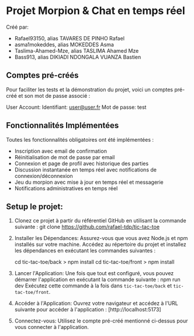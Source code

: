 
# Projet Morpion & Chat en temps réel

Créé par:
- Rafael93150, alias TAVARES DE PINHO Rafael
- asma1mokeddes, alias MOKEDDES Asma
- Taslima-Ahamed-Mze, alias TASLIMA Ahamed Mze
- Bass913, alias DIKIADI NDONGALA VUANZA Bastien

## Comptes pré-créés
Pour faciliter les tests et la démonstration du projet, voici un comptes pré-créé et son mot de passe associé :

User Account:
Identifiant: user@user.fr
Mot de passe: test

## Fonctionnalités Implémentées

Toutes les fonctionnalités obligatoires ont été implémentées :
- Inscription avec email de confirmation
- Réinitialisation de mot de passe par email
- Connexion et page de profil avec historique des parties
- Discussion instantanée en temps réel avec notifications de connexion/déconnexion
- Jeu du morpion avec mise à jour en temps réel et messagerie
- Notifications administratives en temps réel

## Setup le projet:

1. Clonez ce projet à partir du référentiel GitHub en utilisant la commande suivante :
   git clone https://github.com/rafael-tdp/tic-tac-toe

2. Installer les Dépendances:
   Assurez-vous que vous avez Node.js et npm installés sur votre machine.
   Accédez au répertoire du projet et installez les dépendances en exécutant les commandes suivantes :
   
   cd tic-tac-toe/back > npm install
   cd tic-tac-toe/front > npm install

3. Lancer l'Application:
   Une fois que tout est configuré, vous pouvez démarrer l'application en exécutant la commande suivante :
   npm run dev
   Exécutez cette commande à la fois dans `tic-tac-toe/back` et `tic-tac-toe/front`.

4. Accéder à l'Application:
   Ouvrez votre navigateur et accédez à l'URL suivante pour accéder à l'application :
   [http://localhost:5173]

5. Connectez-vous:
   Utilisez le compte pré-créé mentionné ci-dessus pour vous connecter à l'application.
